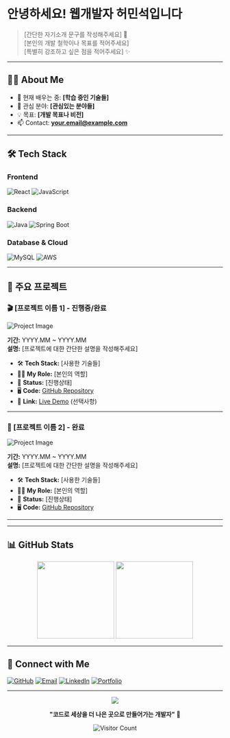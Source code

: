 # 안녕하세요! 웹개발자 허민석입니다

> [간단한 자기소개 문구를 작성해주세요] 🚀  
> [본인의 개발 철학이나 목표를 적어주세요]  
> [특별히 강조하고 싶은 점을 적어주세요] ✨

---

## 🧑‍💻 About Me
- 🌱 현재 배우는 중: **[학습 중인 기술들]**
- 🎯 관심 분야: **[관심있는 분야들]**
- 💡 목표: **[개발 목표나 비전]**
- 📫 Contact: **[your.email@example.com](mailto:your.email@example.com)**

---

## 🛠️ Tech Stack

### Frontend
![React](https://img.shields.io/badge/React-20232A?style=for-the-badge&logo=react&logoColor=61DAFB)
![JavaScript](https://img.shields.io/badge/JavaScript-F7DF1E?style=for-the-badge&logo=javascript&logoColor=black)
<!-- 본인이 사용하는 기술 배지를 추가하세요 -->

### Backend
![Java](https://img.shields.io/badge/Java-ED8B00?style=for-the-badge&logo=openjdk&logoColor=white)
![Spring Boot](https://img.shields.io/badge/Spring_Boot-F2F4F9?style=for-the-badge&logo=spring-boot)
<!-- 본인이 사용하는 백엔드 기술을 추가하세요 -->

### Database & Cloud
![MySQL](https://img.shields.io/badge/MySQL-00000F?style=for-the-badge&logo=mysql&logoColor=white)
![AWS](https://img.shields.io/badge/AWS-232F3E?style=for-the-badge&logo=amazon-aws&logoColor=white)
<!-- 본인이 사용하는 DB/클라우드 기술을 추가하세요 -->

---

## 📁 주요 프로젝트

### 🎬 [프로젝트 이름 1] - 진행중/완료
![Project Image](https://via.placeholder.com/800x300/4CAF50/FFFFFF?text=Project+Screenshot)

**기간:** YYYY.MM ~ YYYY.MM  
**설명:** [프로젝트에 대한 간단한 설명을 작성해주세요]

- 🛠️ **Tech Stack:** [사용한 기술들]
- 👨‍💻 **My Role:** [본인의 역할]
- 📅 **Status:** [진행상태]
- 🖥️ **Code:** [GitHub Repository](https://github.com/username/project)
- 🔗 **Link:** [Live Demo](https://your-project-link.com) (선택사항)

---

### 🐾 [프로젝트 이름 2] - 완료
![Project Image](https://via.placeholder.com/800x300/2196F3/FFFFFF?text=Project+Screenshot)

**기간:** YYYY.MM ~ YYYY.MM  
**설명:** [프로젝트에 대한 간단한 설명을 작성해주세요]

- 🛠️ **Tech Stack:** [사용한 기술들]
- 👨‍💻 **My Role:** [본인의 역할]
- 📅 **Status:** [진행상태]
- 🖥️ **Code:** [GitHub Repository](https://github.com/username/project)

---

<!-- 프로젝트를 더 추가하고 싶으시면 위 형식을 복사해서 사용하세요 -->

---

## 📊 GitHub Stats

<div align="center">
  <img height="180em" src="https://github-readme-stats.vercel.app/api?username=YourUsername&show_icons=true&theme=react&include_all_commits=true&count_private=true"/>
  <img height="180em" src="https://github-readme-stats.vercel.app/api/top-langs/?username=YourUsername&layout=compact&langs_count=7&theme=react"/>
</div>

---

## 🔗 Connect with Me

[![GitHub](https://img.shields.io/badge/GitHub-100000?style=for-the-badge&logo=github&logoColor=white)](https://github.com/YourUsername)
[![Email](https://img.shields.io/badge/Email-D14836?style=for-the-badge&logo=gmail&logoColor=white)](mailto:your.email@example.com)
[![LinkedIn](https://img.shields.io/badge/LinkedIn-0077B5?style=for-the-badge&logo=linkedin&logoColor=white)](https://linkedin.com/in/yourprofile)
[![Portfolio](https://img.shields.io/badge/Portfolio-FF5722?style=for-the-badge&logo=firefox&logoColor=white)](https://your-portfolio.com)

---

<div align="center">
  <img src="https://capsule-render.vercel.app/api?type=waving&color=gradient&height=60&section=footer"/>
  
  **"코드로 세상을 더 나은 곳으로 만들어가는 개발자"** 💫
  
  ![Visitor Count](https://profile-counter.glitch.me/YourUsername/count.svg)
</div>
